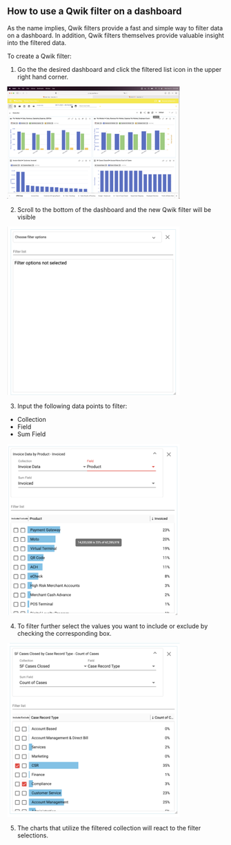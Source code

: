 ## How to use a Qwik filter on a dashboard

As the name implies, Qwik filters provide a fast and simple way to filter data on a dashboard. In addition, Qwik filters themselves provide valuable insight into the filtered data.

To create a Qwik filter:

1.	Go the the desired dashboard and click the filtered list icon in the upper right hand corner.

<img src="../assets/qwik_filter_1.png"  style="width:400px" class="border"></img>

2.  Scroll to the bottom of the dashboard and the new Qwik filter will be visible 



<img src="../assets/qwik_filter_2.png"  style="width:400px" class="border"></img>


3.  Input the following data points to filter:
* Collection
* Field
* Sum Field 

<img src="../assets/qwik_filter_3.png"  style="width:400px" class="border"></img>

4.  To filter further select the values you want to include or exclude by checking the corresponding box.

<img src="../assets/qwik_filter_4.png"  style="width:400px" class="border"></img>

5.  The charts that utilize the filtered collection will react to the filter selections.

